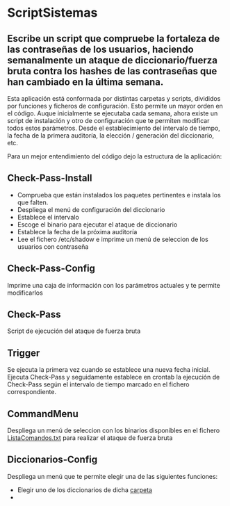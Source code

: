 # ScriptSistemas

## Escribe un script que compruebe la fortaleza de las contraseñas de los usuarios, haciendo semanalmente un ataque de diccionario/fuerza bruta contra los hashes de las contraseñas que han cambiado en la última semana.

Esta aplicación está conformada por distintas carpetas y scripts, divididos por funciones y ficheros de configuración. Esto permite un mayor orden en el código.
Auque inicialmente se ejecutaba cada semana, ahora existe un script de instalación y otro de configuración que te permiten modificar todos estos parámetros.
Desde el establecimiento del intervalo de tiempo, la fecha de la primera auditoría, la elección / generación del diccionario, etc.

Para un mejor entendimiento del código dejo la estructura de la aplicación:

## Check-Pass-Install
- Comprueba que están instalados los paquetes pertinentes e instala los que falten.
- Despliega el menú de configuración del diccionario
- Establece el intervalo
- Escoge el binario para ejecutar el ataque de diccionario
- Establece la fecha de la próxima auditoría
- Lee el fichero /etc/shadow e imprime un menú de seleccion de los usuarios con contraseña

## Check-Pass-Config
Imprime una caja de información con los parámetros actuales y te permite modificarlos

## Check-Pass
Script de ejecución del ataque de fuerza bruta

## Trigger
Se ejecuta la primera vez cuando se establece una nueva fecha inicial. Ejecuta Check-Pass y seguidamente establece en crontab la ejecución de Check-Pass según el intervalo de tiempo marcado en el fichero correspondiente.

## CommandMenu
Despliega un menú de seleccion con los binarios disponibles en el fichero [ListaComandos.txt](ScriptSistemas/Config/ListaComandos.txt) para realizar el ataque de fuerza bruta

## Diccionarios-Config
Despliega un menú que te permite elegir una de las siguientes funciones:
- Elegir uno de los diccionarios de dicha [carpeta](ScriptSistemas/Parametros/Diccionarios)
-
